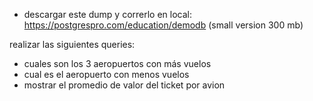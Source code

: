 - descargar este dump y correrlo en local: https://postgrespro.com/education/demodb (small version 300 mb)

realizar las siguientes queries:
- cuales son los 3 aeropuertos con más vuelos
- cual es el aeropuerto con menos vuelos
- mostrar el promedio de valor del ticket por avion